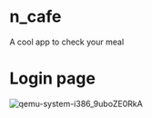 # n_cafe

A cool app to check your meal

# Login page

![qemu-system-i386_9uboZE0RkA](https://github.com/snethndun/n-cafeteria/assets/72740598/b3a5326b-fe74-4dfb-971c-4993998a36d2)
